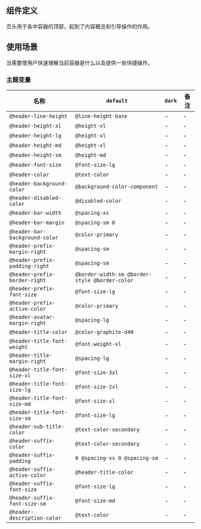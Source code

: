 ## 组件定义

页头用于各中容器的顶部，起到了内容概览和引导操作的作用。

## 使用场景

当需要使用户快速理解当前容器是什么以及提供一些快捷操作。

### 主题变量

| 名称 | `default` | `dark` | 备注 |
| --- | --- | --- | --- |
| `@header-line-height` | `@line-height-base` | - | - |
| `@header-height-xl` | `@height-xl` | - | - |
| `@header-height-lg` | `@height-xl` | - | - |
| `@header-height-md` | `@height-xl` | - | - |
| `@header-height-sm` | `@height-md` | - | - |
| `@header-font-size` | `@font-size-lg` | - | - |
| `@header-color` | `@text-color` | - | - |
| `@header-background-color` | `@background-color-component` | - | - |
| `@header-disabled-color` | `@disabled-color` | - | - |
| `@header-bar-width` | `@spacing-xs` | - | - |
| `@header-bar-margin` | `@spacing-sm 0` | - | - |
| `@header-bar-background-color` | `@color-primary` | - | - |
| `@header-prefix-margin-right` | `@spacing-sm` | - | - |
| `@header-prefix-padding-right` | `@spacing-sm` | - | - |
| `@header-prefix-border-right` | `@border-width-sm @border-style @border-color` | - | - |
| `@header-prefix-font-size` | `@font-size-lg` | - | - |
| `@header-prefix-active-color` | `@color-primary` | - | - |
| `@header-avatar-margin-right` | `@spacing-lg` | - | - |
| `@header-title-color` | `@color-graphite-d40` | - | - |
| `@header-title-font-weight` | `@font-weight-xl` | - | - |
| `@header-title-margin-right` | `@spacing-lg` | - | - |
| `@header-title-font-size-xl` | `@font-size-3xl` | - | - |
| `@header-title-font-size-lg` | `@font-size-2xl` | - | - |
| `@header-title-font-size-md` | `@font-size-xl` | - | - |
| `@header-title-font-size-sm` | `@font-size-lg` | - | - |
| `@header-sub-title-color` | `@text-color-secondary` | - | - |
| `@header-suffix-color` | `@text-color-secondary` | - | - |
| `@header-suffix-padding` | `0 @spacing-xs 0 @spacing-sm` | - | - |
| `@header-suffix-active-color` | `@header-title-color` | - | - |
| `@header-suffix-font-size` | `@font-size-lg` | - | - |
| `@header-suffix-font-size-sm` | `@font-size-md` | - | - |
| `@header-description-color` | `@text-color` | - | - |
